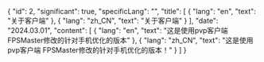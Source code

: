 {
  "id": 2,
  "significant": true,
  "specificLang": "",
  "title": [
    {
      "lang": "en",
      "text": "关于客户端"
    },
    {
      "lang": "zh_CN",
      "text": "关于客户端"
    }
  ],
  "date": "2024.03.01",
  "content": [
    {
      "lang": "en",
      "text": "这是使用pvp客户端 FPSMaster修改的针对手机优化的版本"
    },
    {
      "lang": "zh_CN",
      "text": "这是使用pvp客户端 FPSMaster修改的针对手机优化的版本！"
    }
  ]
}
